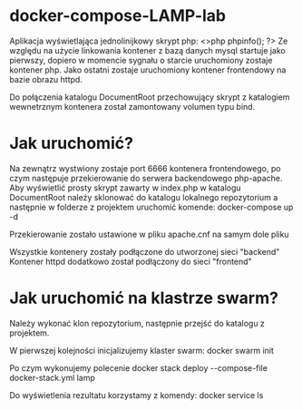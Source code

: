 # docker-compose-LAMP-lab


Aplikacja wyświetlająca jednolinijkowy skrypt php: <>php phpinfo(); ?>
Ze względu na użycie linkowania kontener z bazą danych mysql startuje jako pierwszy, dopiero w momencie sygnału o starcie uruchomiony zostaje kontener php.
Jako ostatni zostaje uruchomiony kontener frontendowy na bazie obrazu httpd.

Do połączenia katalogu DocumentRoot przechowujący skrypt z katalogiem wewnetrznym kontenera został zamontowany volumen typu bind.

# Jak uruchomić?

Na zewnątrz wystwiony zostaje port 6666 kontenera frontendowego, po czym następuje przekierowanie do serwera backendowego php-apache.
Aby wyświetlić prosty skrypt zawarty w index.php w katalogu DocumentRoot należy sklonować do katalogu lokalnego repozytorium a następnie w folderze
z projektem uruchomić komende: docker-compose up -d

Przekierowanie zostało ustawione w pliku apache.cnf na samym dole pliku


Wszystkie kontenery zostały podłączone do utworzonej sieci "backend"
Kontener httpd dodatkowo został podłączony do sieci "frontend"


# Jak uruchomić na klastrze swarm?

Należy wykonać klon repozytorium, następnie przejść do katalogu z projektem.

W pierwszej kolejności inicjalizujemy klaster swarm:
docker swarm init

Po czym wykonujemy polecenie
docker stack deploy --compose-file docker-stack.yml lamp

Do wyświetlenia rezultatu korzystamy z komendy:
docker service ls
